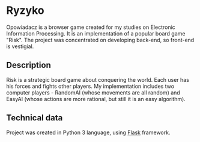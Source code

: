# Ryzyko
Opowiadacz is a browser game created for my studies on Electronic Information Processing. It is an implementation of a popular board game "Risk". The project was concentrated on developing back-end, so front-end is vestigial.
## Description
Risk is a strategic board game about conquering the world. Each user has his forces and fights other players. My implementation includes two computer players - RandomAI (whose movements are all random) and EasyAI (whose actions are more rational, but still it is an easy algorithm).
## Technical data
Project was created in Python 3 language, using [Flask](http://flask.pocoo.org/) framework.
